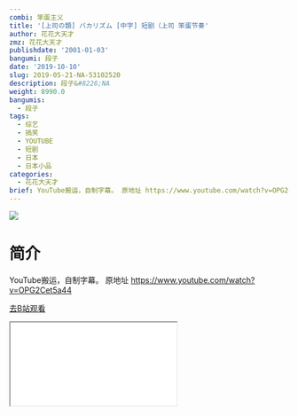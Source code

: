 ```yaml
---
combi: 笨蛋主义
title: '[上司の類] バカリズム [中字] 短剧（上司 笨蛋节奏'
author: 花花大天才
zmz: 花花大天才
publishdate: '2001-01-03'
bangumi: 段子
date: '2019-10-10'
slug: 2019-05-21-NA-53102520
description: 段子&#8226;NA
weight: 8990.0
bangumis:
  - 段子
tags:
  - 综艺
  - 搞笑
  - YOUTUBE
  - 短剧
  - 日本
  - 日本小品
categories:
  - 花花大天才
brief: YouTube搬运，自制字幕。 原地址 https://www.youtube.com/watch?v=OPG2Cet5a44
---
```

![](https://raw.githubusercontent.com/tcgriffith/owaraisite/master/static/tmpimg/bc1d764181ed373b5a0950d62742e886c8f03f1a.jpg.480.jpg)
# 简介  
YouTube搬运，自制字幕。
原地址 https://www.youtube.com/watch?v=OPG2Cet5a44  

[去B站观看](https://www.bilibili.com/video/av53102520/)
<div class ="resp-container"><iframe class="testiframe" src="//player.bilibili.com/player.html?aid=53102520"", scrolling="no", allowfullscreen="true" > </iframe></div> 
